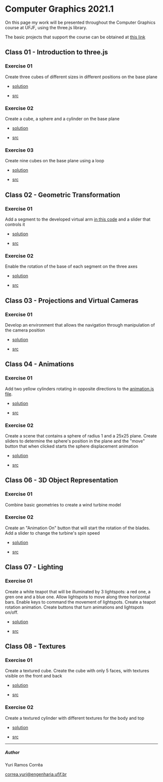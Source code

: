# Computer Graphics 2021.1

On this page my work will be presented throughout the Computer Graphics course at UFJF, using the three.js library.

The basic projects that support the course can be obtained at [this link](https://rodrigoluis.github.io/CG/)

## Class 01 - Introduction to three.js

### Exercise 01 

Create three cubes of different sizes in different positions on the base plane


* [solution](https://rcytrewq.github.io/CG/works/aula01_ex01.html)

* [src](https://github.com/rcytrewq/CG/blob/main/works/aula01_ex01.js)

### Exercise 02

Create a cube, a sphere and a cylinder on the base plane

* [solution](https://rcytrewq.github.io/CG/works/aula01_ex02.html)

* [src](https://github.com/rcytrewq/CG/blob/main/works/aula01_ex02.js)

### Exercise 03

Create nine cubes on the base plane using a loop

* [solution](https://rcytrewq.github.io/CG/works/aula01_ex03.html)

* [src](https://github.com/rcytrewq/CG/blob/main/works/aula01_ex03.js)

## Class 02 - Geometric Transformation

### Exercise 01

Add a segment to the developed virtual arm [in this code](https://github.com/rcytrewq/CG/blob/main/src/geometricTransformation2.js) and a slider that controls it

* [solution](https://rcytrewq.github.io/CG/works/aula02_ex1.html)

* [src](https://github.com/rcytrewq/CG/blob/main/works/aula02_ex01.js)

### Exercise 02

Enable the rotation of the base of each segment on the three axes

* [solution](https://rcytrewq.github.io/CG/works/aula02_ex02.html)

* [src](https://github.com/rcytrewq/CG/blob/main/works/aula02_ex02.js)


## Class 03 - Projections and Virtual Cameras

### Exercise 01

Develop an environment that allows the navigation through manipulation of the camera position

* [solution](https://rcytrewq.github.io/CG/works/aula03.html)

* [src](https://github.com/rcytrewq/CG/blob/main/works/aula03.js)

## Class 04 - Animations

### Exercise 01

Add two yellow cylinders rotating in opposite directions to the [animation.js file](https://github.com/rcytrewq/CG/blob/main/src/animation.js).

* [solution](https://rcytrewq.github.io/CG/works/aula04_ex01.html)

* [src](https://github.com/rcytrewq/CG/blob/main/works/aula04_ex01.js)

### Exercise 02

Create a scene that contains a sphere of radius 1 and a 25x25 plane. Create sliders to determine the sphere's position in the plane and the "move" button that when clicked starts the sphere displacement animation

* [solution](https://rcytrewq.github.io/CG/works/aula04_ex02.html)

* [src](https://github.com/rcytrewq/CG/blob/main/works/aula04_ex02.js)


## Class 06 - 3D Object Representation

### Exercise 01

Combine basic geometries to create a wind turbine model

### Exercise 02

Create an "Animation On" button that will start the rotation of the blades.
Add a slider to change the turbine's spin speed

* [solution](https://rcytrewq.github.io/CG/works/aula06.html)

* [src](https://github.com/rcytrewq/CG/blob/main/works/aula06.js)

## Class 07 - Lighting

### Exercise 01

Create a white teapot that will be illuminated by 3 lightspots: a red one, a gren one and a blue one.
Allow lightspots to move along three horizontal bars.
Enable keys to command the movement of lightspots.
Create a teapot rotation animation.
Create buttons that turn animations and lightspots on/off.



* [solution](https://rcytrewq.github.io/CG/works/aula07.html)

* [src](https://github.com/rcytrewq/CG/blob/main/works/aula07.js)

## Class 08 - Textures

### Exercise 01

Create a textured cube. Create the cube with only 5 faces, with textures visible on the front and back 

* [solution](https://rcytrewq.github.io/CG/works/aula08_ex01.html)

* [src](https://github.com/rcytrewq/CG/blob/main/works/aula08_ex01.js)

### Exercise 02

Create a textured cylinder with different textures for the body and top 


* [solution](https://rcytrewq.github.io/CG/works/aula08_ex02.html)

* [src](https://github.com/rcytrewq/CG/blob/main/works/aula08_ex02.js)



---
##### Author
Yuri Ramos Corrêa

correa.yuri@engenharia.ufjf.br
